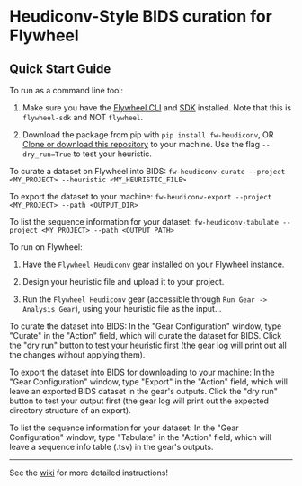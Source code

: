 # Heudiconv-Style BIDS curation for Flywheel

## Quick Start Guide

To run as a command line tool:

1. Make sure you have the [Flywheel CLI](https://docs.flywheel.io/hc/en-us/articles/360008162214-Installing-the-Command-Line-Interface-CLI-) and [SDK](https://pypi.org/project/flywheel-sdk/) installed. Note that this is `flywheel-sdk` and NOT `flywheel`.

2. Download the package from pip with `pip install fw-heudiconv`, OR [Clone or download this repository](https://github.com/PennBBL/fw-heudiconv) to your machine. Use the flag `--dry_run=True` to test your heuristic.

To curate a dataset on Flywheel into BIDS: `fw-heudiconv-curate --project <MY_PROJECT> --heuristic <MY_HEURISTIC_FILE>`

To export the dataset to your machine: `fw-heudiconv-export --project <MY_PROJECT> --path <OUTPUT_DIR>`

To list the sequence information for your dataset: `fw-heudiconv-tabulate --project <MY_PROJECT> --path <OUTPUT_PATH>`

To run on Flywheel:
1. Have the `Flywheel Heudiconv` gear installed on your Flywheel instance.

2. Design your heuristic file and upload it to your project.

3. Run the `Flywheel Heudiconv` gear (accessible through `Run Gear -> Analysis Gear`), using your heuristic file as the input...

To curate the dataset into BIDS: In the "Gear Configuration" window, type "Curate" in the "Action" field, which will curate the dataset for BIDS. Click the "dry run" button to test your heuristic first (the gear log will print out all the changes without applying them).

To export the dataset into BIDS for downloading to your machine: In the "Gear Configuration" window, type "Export" in the "Action" field, which will leave an exported BIDS dataset in the gear's outputs. Click the "dry run" button to test your output first (the gear log will print out the expected directory structure of an export).

To list the sequence information for your dataset: In the "Gear Configuration" window, type "Tabulate" in the "Action" field, which will leave a sequence info table (.tsv) in the gear's outputs.

---

See the [wiki](https://github.com/PennBBL/fw-heudiconv/wiki) for more detailed instructions!
